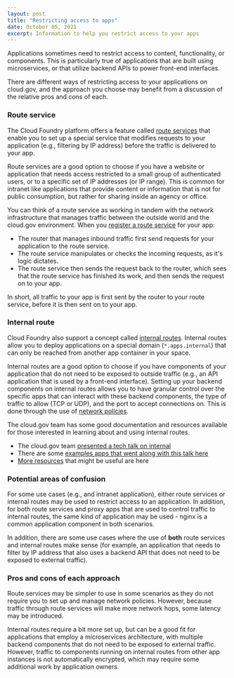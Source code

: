 ```yaml
---
layout: post
title: "Restricting access to apps"
date: October 05, 2021
excerpt: Information to help you restrict access to your apps
---
```


Applications sometimes need to restrict access to content, functionality, or components. This is particularly true of applications that are built using microservices, or that utilize backend APIs to power front-end interfaces.

There are different ways of restricting access to your applications on cloud.gov, and the approach you choose may benefit from a discussion of the relative pros and cons of each. 

### Route service

The Cloud Foundry platform offers a feature called [route services](https://docs.cloudfoundry.org/services/route-services.html) that enable you to set up a special service that modifies requests to your application (e.g., filtering by IP address) before the traffic is delivered to your app.  

Route services are a good option to choose if you have a website or application that needs access restricted to a small group of authenticated users, or to a specific set of IP addresses (or IP range). This is common for intranet like applications that provide content or information that is not for public consumption, but rather for sharing inside an agency or office. 

You can think of a route service as working in tandem with the network infrastructure that manages traffic between the outside world and the cloud.gov environment. When you [register a route service](https://docs.cloud.service.gov.uk/deploying_services/route_services/#implement-a-route-service) for your app:

* The router that manages inbound traffic first send requests for your application to the route service.
* The route service manipulates or checks the incoming requests, as it's logic dictates.
* The route service then sends the request back to the router, which sees that the route service has finished its work, and then sends the request on to your app.

In short, all traffic to your app is first sent by the router to your route service, before it is then sent on to your app. 

### Internal route

Cloud Foundry also support a concept called [internal routes](https://docs.cloudfoundry.org/devguide/deploy-apps/routes-domains.html#internal-routes). Internal routes allow you to deploy applications on a special domain (`*.apps.internal`) that can only be reached from another app container in your space.

Internal routes are a good option to choose if you have components of your application that do not need to be exposed to outside traffic (e.g., an API application that is used by a front-end interface). Setting up your backend components on internal routes allows you to have granular control over the specific apps that can interact with these backend components, the type of traffic to allow (TCP or UDP), and the port to accept connections on. This is done through the use of [network policies](https://cli.cloudfoundry.org/en-US/v6/add-network-policy.html).

The cloud.gov team has some good documentation and resources available for those interested in learning about and using internal routes.

* The cloud.gov team [presented a tech talk on internal](https://www.youtube.com/watch?v=2m4FP522DU8](https://www.youtube.com/watch?v=2m4FP522DU8))
* There are some [examples apps that went along with this talk here](https://github.com/cloud-gov/tech-talk-internal-routes)
* [More resources](https://github.com/cloud-gov/tech-talk-internal-routes#additional-resources) that might be useful are here

### Potential areas of confusion

For some use cases (e.g., and intranet application), either route services or internal routes may be used to restrict access to an application. In addition, for both route services and proxy apps that are used to control traffic to internal routes, the same kind of application may be used - nginx is a common application component in both scenarios.

In addition, there are some use cases where the use of **both** route services and internal routes make sense (for example, an application that needs to filter by IP address that also uses a backend API that does not need to be exposed to external traffic).

### Pros and cons of each approach

Route services may be simpler to use in some scenarios as they do not require you to set up and manage network policies. However, because traffic through route services will make more network hops, some latency may be introduced.

Internal routes require a bit more set up, but can be a good fit for applications that employ a microservices architecture, with multiple backend components that do not need to be exposed to external traffic. However, traffic to components running on internal routes from other app instances is not automatically encrypted, which may require some additional work by application owners.
